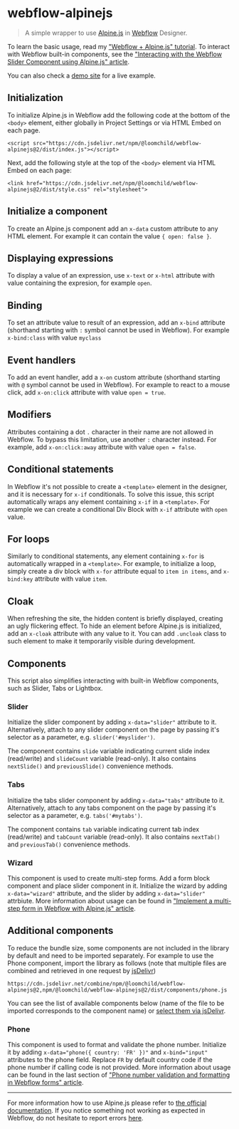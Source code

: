 # webflow-alpinejs

> A simple wrapper to use [Alpine.js](https://github.com/alpinejs/alpine) in [Webflow](https://webflow.com/) Designer.

To learn the basic usage, read my ["Webflow + Alpine.js" tutorial](https://medium.com/@jareklipski/webflow-alpine-js-d53d77e3293). To interact with Webflow built-in components, see the ["Interacting with the Webflow Slider Component using Alpine.js" article](https://medium.com/@jareklipski/interacting-with-the-webflow-slider-component-using-alpine-js-c154885feaed).

You can also check a [demo site](https://webflow.com/website/alpinejs-demo) for a live example.

## Initialization
To initialize Alpine.js in Webflow add the following code at the bottom of the `<body>` element, either globally in Project Settings or via HTML Embed on each page.

```
<script src="https://cdn.jsdelivr.net/npm/@loomchild/webflow-alpinejs@2/dist/index.js"></script>
```

Next, add the following style at the top of the `<body>` element via HTML Embed on each page:
```
<link href="https://cdn.jsdelivr.net/npm/@loomchild/webflow-alpinejs@2/dist/style.css" rel="stylesheet">
```

## Initialize a component
To create an Alpine.js component add an `x-data` custom attribute to any HTML element. For example it can contain the value `{ open: false }`.

## Displaying expressions
To display a value of an expression, use `x-text` or `x-html` attribute with value containing the expresion, for example `open`.

## Binding
To set an attribute value to result of an expression, add an `x-bind` attribute (shorthand starting with `:` symbol cannot be used in Webflow). For example `x-bind:class` with value `myclass`

## Event handlers
To add an event handler, add a `x-on` custom attribute (shorthand starting with `@` symbol cannot be used in Webflow). For example to react to a mouse click, add `x-on:click` attribute with value `open = true`.

## Modifiers
Attributes containing a dot `.` character in their name are not allowed in Webflow. To bypass this limitation, use another `:` character instead. For example, add `x-on:click:away` attribute with value `open = false`.

## Conditional statements
In Webflow it's not possible to create a `<template>` element in the designer, and it is necessary for `x-if` conditionals. To solve this issue, this script automatically wraps any element containing `x-if` in a `<template>`. For example we can create a conditional Div Block with `x-if` attribute with `open` value.

## For loops
Similarly to conditional statements, any element containing `x-for` is automatically wrapped in a `<template>`. For example, to initialize a loop, simply create a div block with `x-for` attribute equal to `item in items`, and `x-bind:key` attribute with value `item`.

## Cloak
When refreshing the site, the hidden content is briefly displayed, creating an ugly flickering effect. To hide an element before Alpine.js is initialized, add an `x-cloak` attribute with any value to it. You can add `.uncloak` class to such element to make it temporarily visible during development.

## Components

This script also simplifies interacting with built-in Webflow components, such as Slider, Tabs or Lightbox.

### Slider

Initialize the slider component by adding `x-data="slider"` attribute to it. Alternatively, attach to any slider component on the page by passing it's selector as a parameter, e.g. `slider('#myslider')`.

The component contains `slide` variable indicating current slide index (read/write) and `slideCount` variable (read-only). It also contains `nextSlide()` and `previousSlide()` convenience methods.

### Tabs

Initialize the tabs slider component by adding `x-data="tabs"` attribute to it. Alternatively, attach to any tabs component on the page by passing it's selector as a parameter, e.g. `tabs('#mytabs')`.

The component contains `tab` variable indicating current tab index (read/write) and `tabCount` variable (read-only). It also contains `nextTab()` and `previousTab()` convenience methods.

### Wizard

This component is used to create multi-step forms. Add a form block component and place slider component in it. Initialize the wizard by adding `x-data="wizard"` attribute, and the slider by adding `x-data="slider"` attrbiute. More information about usage can be found in ["Implement a multi-step form in Webflow with Alpine.js" article](https://medium.com/webflow-sprinkles/implement-a-multi-step-form-in-webflow-with-alpine-js-2ec1a5308a6a).  

## Additional components

To reduce the bundle size, some components are not included in the library by default and need to be imported separately. For example to use the Phone component, import the library as follows (note that multiple files are combined and retrieved in one request by [jsDelivr](https://www.jsdelivr.com/features))

```
https://cdn.jsdelivr.net/combine/npm/@loomchild/webflow-alpinejs@2,npm/@loomchild/webflow-alpinejs@2/dist/components/phone.js
```

You can see the list of available components below (name of the file to be imported corresponds to the component name) or [select them via jsDelivr](https://www.jsdelivr.com/package/npm/@loomchild/webflow-alpinejs?path=dist%2Fcomponents).

### Phone

This component is used to format and validate the phone number. Initialize it by adding `x-data="phone({ country: 'FR' })"` and `x-bind="input"` attributes to the phone field. Replace `FR` by default country code if the phone number if calling code is not provided. More information about usage can be found in the last section of ["Phone number validation and formatting in Webflow forms" article](https://medium.com/webflow-sprinkles/phone-number-validation-and-formatting-in-webflow-forms-9606eb1d8c33).

---
For more information how to use Alpine.js please refer to [the official documentation](http://alpinejs.dev/). If you notice something not working as expected in Webflow, do not hesitate to report errors [here](https://github.com/loomchild/webflow-alpinejs/issues).
